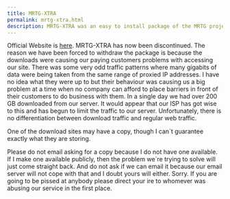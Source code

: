 ```yaml
---
title: MRTG-XTRA
permalink: mrtg-xtra.html
description: MRTG-XTRA was an easy to install package of the MRTG project for Microsoft Windows. It has now been discontinued.
---
```


Official Website is [here](http://tobi.oetiker.ch). MRTG-XTRA has now been discontinued. The reason we have been forced to withdraw the package is because the downloads were causing our paying customers problems with accessing our site. There was some very odd traffic patterns where many gigabits of data were being taken from the same range of proxied IP addresses. I have no idea what they were up to but their behaviour was causing us a big problem at a time when no company can afford to place barriers in front of their customers to do business with them. In a single day we had over 200 GB downloaded from our server. It would appear that our ISP has got wise to this and has begun to limit the traffic to our server. Unfortunately, there is no differentiation between download traffic and regular web traffic.

One of the download sites may have a copy, though I can`t guarantee exactly what they are storing.

Please do not email asking for a copy because I do not have one available. If I make one available publicly, then the problem we`re trying to solve will just come straight back. And do not ask if we can email it because our email server will not cope with that and I doubt yours will either. Sorry. If you are going to be pissed at anybody please direct your ire to whomever was abusing our service in the first place.

